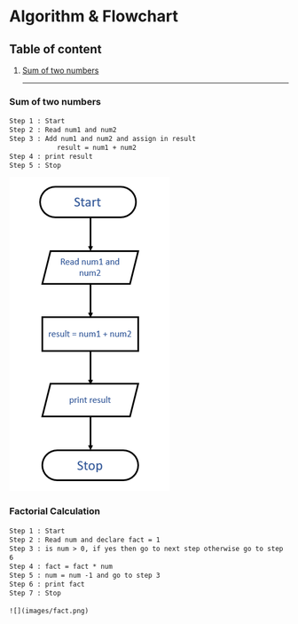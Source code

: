 # Algorithm & Flowchart

## Table of content
1. [Sum of two numbers](#sum-of-two-numbers)

   <hr>

###  Sum of two numbers
```
Step 1 : Start
Step 2 : Read num1 and num2
Step 3 : Add num1 and num2 and assign in result
            result = num1 + num2
Step 4 : print result
Step 5 : Stop
```
![](images/flowchart.png)

### Factorial Calculation
```
Step 1 : Start
Step 2 : Read num and declare fact = 1
Step 3 : is num > 0, if yes then go to next step otherwise go to step 6
Step 4 : fact = fact * num
Step 5 : num = num -1 and go to step 3
Step 6 : print fact
Step 7 : Stop

![](images/fact.png)
